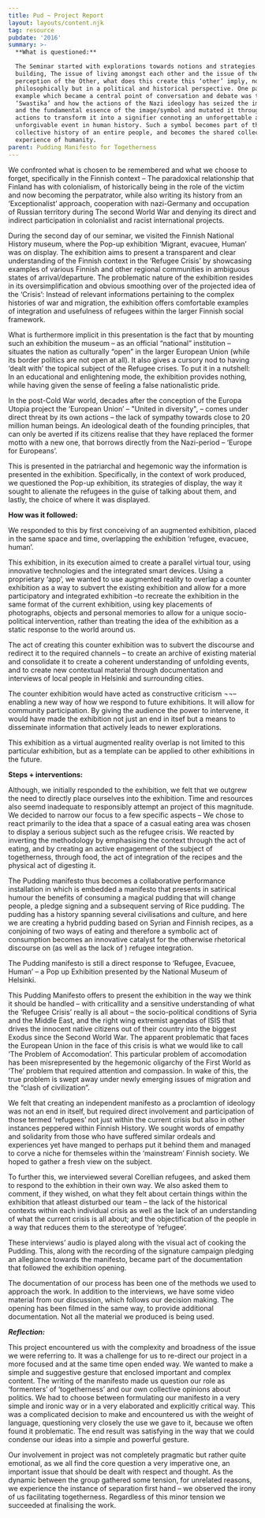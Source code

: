 ```yaml
---
title: Pud ~ Project Report
layout: layouts/content.njk
tag: resource
pubdate: '2016'
summary: >-
  **What is questioned:**

  The Seminar started with explorations towards notions and strategies of nation
  building, The issue of living amongst each other and the issue of the
  perception of the Other, what does this create this ‘other’ imply, not
  philosophically but in a political and historical perspective. One particular
  example which became a central point of conversation and debate was the
  ‘Swastika’ and how the actions of the Nazi ideology has seized the imagination
  and the fundamental essence of the image/symbol and mutated it through its own
  actions to transform it into a signifier connoting an unforgettable and
  unforgivable event in human history. Such a symbol becomes part of the
  collective history of an entire people, and becomes the shared collective
  experience of humanity.
parent: Pudding Manifesto for Togetherness
---
```

We confronted what is chosen to be remembered and what we choose to forget, specifically in the Finnish context – The paradoxical relationship that Finland has with colonialism, of historically being in the role of the victim and now becoming the perpatrator, while also writing its history from an ‘Exceptionalist’ approach, cooperation with nazi-Germany and occupation of Russian territory during The second World War and denying its direct and indirect participation in colonialist and racist international projects.

During the second day of our seminar, we visited the Finnish National History museum, where the Pop-up exhibition ‘Migrant, evacuee, Human’ was on display. The exhibition aims to present a transparent and clear understanding of the Finnish context in the ‘Refugee Crisis’ by showcasing examples of various Finnish and other regional communities in ambiguous states of arrival/departure. The problematic nature of the exhibition resides in its oversimplification and obvious smoothing over of the projected idea of the ‘Crisis’: Instead of relevant informations pertaining to the complex histories of war and migration, the exhibition offers comfortable examples of integration and usefulness of refugees within the larger Finnish social framework.

What is furthermore implicit in this presentation is the fact that by mounting such an exhibition the museum – as an official “national” institution – situates the nation as culturally “open” in the larger European Union  (while its border politics are not open at all). It also gives a cursory nod to having ‘dealt with’ the topical subject of the Refugee crises. To put it in a nutshell: In an educational and enlightening mode, the exhibition provides nothing, while having given the sense of feeling a false nationalistic pride.

In the post-Cold War world, decades after the conception of the Europa Utopia project the ‘European Union’ – "United in diversity", – comes under direct threat by its own actions – the lack of sympathy towards close to 20 million human beings. An ideological death of the founding principles, that can only be averted if its citizens realise that they have replaced the former motto with a new one, that borrows directly from the Nazi-period – ‘Europe for Europeans’.

This is presented in the patriarchal and hegemonic way the information is presented in the exhibition. Specifically, in the context of work produced, we questioned the Pop-up exhibition, its strategies of display, the way it sought to alienate the refugees in the guise of talking about them, and lastly, the choice of where it was displayed.


**How was it followed:**

We responded to this by first conceiving of an augmented exhibition, placed in the same space and time, overlapping the exhibition ‘refugee, evacuee, human’.

This exhibition, in its execution aimed to create a parallel virtual tour, using innovative technologies and the integrated smart devices. Using a proprietary ‘app’, we wanted to use augmented reality to overlap a counter exhibition as a way to subvert the existing exhibition and allow for a more participatory and integrated exhibition –to recreate the exhibition in the same format of the current exhibition, using key placements of photographs, objects and personal memories to allow for a unique socio-political intervention, rather than treating the idea of the exhibition as a static response to the world around us.

The act of creating this counter exhibition was to subvert the discourse and redirect it to the required channels – to create an archive of existing material and consolidate it to create a coherent understanding of unfolding events, and to create new contextual material through documentation and interviews of local people in Helsinki and surrounding cities.

The counter exhibition would have acted as constructive criticism ¬¬– enabling a new way of how we respond to future exhibitions. It will allow for community participation. By giving the audience the power to intervene, it would have made the exhibition not just an end in itsef but a means to disseminate information that actively leads to newer explorations.

This exhibition as a virtual augmented reality overlap is not limited to this particular exhibition, but as a template can be applied to other exhibitions in the future.


**Steps + interventions:**

Although, we initially responded to the exhibition, we felt that we outgrew the need to directly place ourselves into the exhibition. Time and resources also seemd inadequate to responsibly  attempt an project of this magnitude. We decided to narrow our focus to a few specific aspects – We chose to react primarily to the idea that a space of a casual eating area was chosen to display a serious subject such as the refugee crisis. We reacted by inverting the methodology by emphasising the context through the act of eating, and by creating an active engagement of the subject of togetherness, through food, the act of integration of the recipes and the physical act of digesting it.

The Pudding manifesto thus becomes a collaborative performance installation in which is embedded a manifesto that presents in satirical humour the benefits of consuming a magical pudding that will change people, a pledge signing and a subsequent serving of Rice pudding. The pudding has a history spanning several civilisations and culture, and here we are creating a hybrid pudding based on Syrian and Finnish recipes, as a conjoining of two ways of eating and therefore a symbolic act of consumption becomes an innovative catalyst for the otherwise rhetorical discourse on (as well as the lack of ) refugee integration.

The Pudding manifesto is still a direct response to ‘Refugee, Evacuee, Human’ – a Pop up Exhibition presented by the National Museum of Helsinki.

This Pudding Manifesto offers to present the exhibition in the way we think it should be handled – with criticallity and a sensitive understanding of what the ‘Refugee Crisis’ really is all about – the socio-political conditions of Syria and the Middle East, and the right wing extremist agendas of ISIS that drives the innocent native citizens out of their country into the biggest Exodus since the Second World War. The apparent problematic that faces the European Union in the face of this crisis is what we would like to call ‘The Problem of Accomodation’. This particular problem of accomodation has been misrepresented by the hegemonic oligarchy of the First World as ‘The’ problem that required attention and compassion.  In wake of this, the true problem is swept away under newly emerging issues of migration and the “clash of civilization”.

We felt that creating an independent manifesto as a proclamtion of ideology was not an end in itself, but required direct involvement and participation of those termed ‘refugees’ not just within the current crisis but also in other instances peppered within Finnish History. We sought words of empathy and solidarity from those who have suffered similar ordeals and experiences yet have manged to perhaps put it behind them and managed to corve a niche for themseles within the ‘mainstream’ Finnish society. We hoped to gather a fresh view on the subject.

To further this, we interviewed several Corellian refugees, and asked them to respond to the exhibtion in their own way. We also asked them to comment, if they wished, on what they felt about certain things within the exhibition that atleast disturbed our team – the lack of the historical contexts within each individual crisis as well as the lack of an understanding of what the current crisis is all about; and the objectification of the people in a way that reduces them to the stereotype of ‘refugee’.

These interviews’ audio is played along with the visual act of cooking the Pudding. This, along with the recording of the signature campaign pledging an allegiance towards the manifesto, became part of the documentation that followed the exhibition opening.

The documentation of our process has been one of the methods we used to approach the work. In addition to the interviews, we have some video material from our discussion, which follows our decision making. The opening has been filmed in the same way, to provide additional documentation. Not all the material we produced is being used.

***Reflection:***

This project encountered us with the complexity and broadness of the issue we were referring to.  It was a challenge for us to re-direct our project in a more focused and at the same time open ended way. We wanted to make a simple and suggestive gesture that enclosed important and complex content. The writing of the manifesto made us question our role as ‘formenters’ of ‘togetherness’ and our own collective opinions about politics.  We had to choose between formulating our manifesto in a very simple and ironic way or in a very elaborated and explicitly critical way. This was a complicated decision to make and encountered us with the weight of language, questioning very closely the use we gave to it, because we often found it problematic. The end result was satisfying in the way that we could condense our ideas into a simple and powerful gesture.

Our involvement in project was not completely pragmatic but rather quite emotional, as we all find the core question a very imperative one, an important issue that should be dealt with respect and thought. As the dynamic between the group gathered some tension, for unrelated reasons, we experience the instance of separation first hand – we observed the irony of us facilitating togetherness. Regardless of this minor tension we succeeded at finalising the work.

